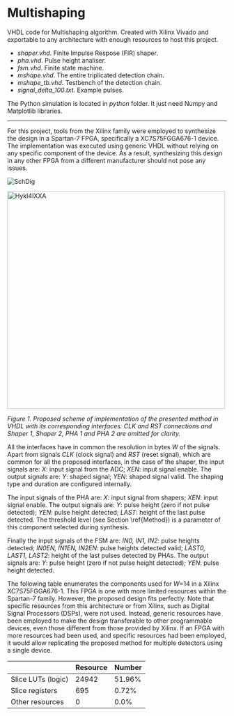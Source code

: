 # Multishaping
VHDL code for Multishaping algorithm. Created with Xilinx Vivado and exportable to any architecture with enough resources to host this project.

- *shaper.vhd*. Finite Impulse Respose (FIR) shaper.
- *pha.vhd*. Pulse height analiser.
- *fsm.vhd*. Finite state machine.
- *mshape.vhd*. The entire triplicated detection chain.
- *mshape_tb.vhd*. Testbench of the detection chain.
- *signal_delta_100.txt*. Example pulses.

The Python simulation is located in *python* folder. It just need Numpy and Matplotlib libraries.

***

For this project, tools from the Xilinx family were employed to synthesize the design in a Spartan-7 FPGA, specifically a XC7S75FGGA676-1 device. The implementation was executed using generic VHDL without relying on any specific component of the device. As a result, synthesizing this design in any other FPGA from a different manufacturer should not pose any issues.

![SchDig](https://github.com/user-attachments/assets/1105c1e9-defa-4506-b631-6287d05f62c5)

<img src="https://github.com/user-attachments/assets/1105c1e9-defa-4506-b631-6287d05f62c5" alt="HykI4IXXA" width="500"/>

*Figure 1. Proposed scheme of implementation of the presented method in VHDL with its corresponding interfaces. CLK and RST connections and Shaper 1, Shaper 2, PHA 1 and PHA 2 are omitted for clarity.*

All the interfaces have in common the resolution in bytes *W* of the signals. Apart from signals *CLK* (clock signal) and *RST* (reset signal), which are common for all the proposed interfaces, in the case of the shaper, the input signals are: *X*: input signal from the ADC; *XEN*: input signal enable. The output signals are: *Y*: shaped signal; *YEN*: shaped signal valid. The shaping type and duration are configured internally.

The input signals of the PHA are: *X*: input signal from shapers; *XEN*: input signal enable. The output signals are: *Y*: pulse height (zero if not pulse detected); *YEN*: pulse height detected; *LAST*: height of the last pulse detected. The threshold level (see Section \ref{Method}) is a parameter of this component selected during synthesis.

Finally the input signals of the FSM are: *IN0, IN1, IN2*: pulse heights detected; *IN0EN, IN1EN, IN2EN*: pulse heights detected valid; *LAST0, LAST1, LAST2*: height of the last pulses detected by PHAs. The output signals are: *Y*: pulse height (zero if not pulse height detected); *YEN*: pulse height detected.

The following table enumerates the components used for *W*=14 in a Xilinx XC7S75FGGA676-1. This FPGA is one with more limited resources within the Spartan-7 family. However, the proposed design fits perfectly. Note that specific resources from this architecture or from Xilinx, such as Digital Signal Processors (DSPs), were not used. Instead, generic resources have been employed to make the design transferable to other programmable devices, even those different from those provided by Xilinx. If an FPGA with more resources had been used, and specific resources had been employed, it would allow replicating the proposed method for multiple detectors using a single device.

|     | Resource | Number |
|-----|----------|--------|
| Slice LUTs (logic) | 24942 | 51.96% |
| Slice registers | 695 | 0.72% |
| Other resources | 0 | 0.0% |


